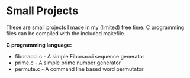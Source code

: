 # Small Projects

These are small projects I made in my (limited) free time.
C programming files can be compiled with the included makefile.

**C programming language:**
- fibonacci.c - A simple Fibonacci sequence generator
- prime.c - A simple prime number generator
- permute.c - A command line based word permutator
